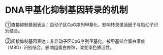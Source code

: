 # DNA甲基化抑制基因转录的机制

①直接抑制基因表达：启动子区CpG序列甲基化，影响转录激活因子与启动子识别结合。

②间接抑制基因表达：非启动子区CpG序列甲基化，被甲基结合蛋白家族（MBD）识别结合，影响组蛋白修饰，改变染色质活性。